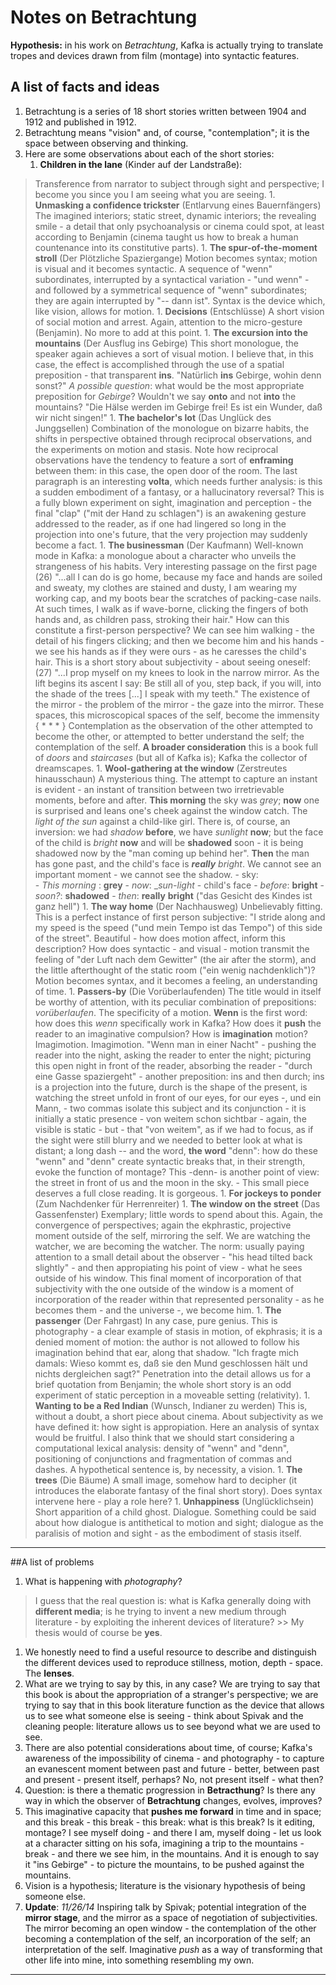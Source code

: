 # Notes on Betrachtung

__Hypothesis:__ in his work on _Betrachtung_, Kafka is actually trying to translate tropes and devices drawn from film (montage) into syntactic features.

## A list of facts and ideas

1. Betrachtung is a series of 18 short stories written between 1904 and 1912 and published in 1912.
1. Betrachtung means "vision" and, of course, "contemplation"; it is the space between observing and thinking.
1. Here are some observations about each of the short stories:
    1. __Children in the lane__ (Kinder auf der Landstraße):
> Transference from narrator to subject through sight and perspective; I become you since you I am seeing what you are seeing.
    1. __Unmasking a confidence trickster__ (Entlarvung eines Bauernfängers)
> The imagined interiors; static street, dynamic interiors; the revealing smile - a detail that only psychoanalysis or cinema could spot, at least according to Benjamin (cinema taught us how to break a human countenance into its constitutive parts).
    1. __The spur-of-the-moment stroll__ (Der Plötzliche Spaziergange)
> Motion becomes syntax; motion is visual and it becomes syntactic. A sequence of "wenn" subordinates, interrupted by a syntactical variation - "und wenn" - and followed by a symmetrical sequence of "wenn" subordinates; they are again interrupted by "-- dann ist". Syntax is the device which, like vision, allows for motion.
    1. __Decisions__ (Entschlüsse)
> A short vision of social motion and arrest. Again, attention to the micro-gesture (Benjamin). No more to add at this point.
    1. __The excursion into the mountains__ (Der Ausflug ins Gebirge)
> This short monologue, the speaker again achieves a sort of visual motion. I believe that, in this case, the effect is accomplished through the use of a spatial preposition - that transparent __ins__. "Natürlich __ins__ Gebirge, wohin denn sonst?" _A possible question_: what would be the most appropriate preposition for _Gebirge_? Wouldn't we say __onto__ and not __into__ the mountains? "Die Hälse werden im Gebirge frei! Es ist ein Wunder, daß wir nicht singen!"
    1. __The bachelor's lot__ (Das Unglück des Junggsellen)
> Combination of the monologue on bizarre habits, the shifts in perspective obtained through reciprocal observations, and the experiments on motion and stasis. Note how reciprocal observations have the tendency to feature a sort of __enframing__ between them: in this case, the open door of the room. The last paragraph is an interesting __volta__, which needs further analysis: is this a sudden embodiment of a fantasy, or a hallucinatory reversal? This is a fully blown experiment on sight, imagination and perception - the final "clap" ("mit der Hand zu schlagen") is an awakening gesture addressed to the reader, as if one had lingered so long in the projection into one's future, that the very projection may suddenly become a fact.
    1. __The businessman__ (Der Kaufmann)
> Well-known mode in Kafka: a monologue about a character who unveils the strangeness of his habits. Very interesting passage on the first page (26) "...all I can do is go home, because my face and hands are soiled and sweaty, my clothes are stained and dusty, I am wearing my working cap, and my boots bear the scratches of packing-case nails. At such times, I walk as if wave-borne, clicking the fingers of both hands and, as children pass, stroking their hair." How can this constitute a first-person perspective? We can see him walking - the detail of his fingers clicking; and then we become him and his hands - we see his hands as if they were ours - as he caresses the child's hair. This is a short story about subjectivity - about seeing oneself: (27) "...I prop myself on my knees to look in the narrow mirror. As the lift begins its ascent I say: Be still all of you, step back, if you will, into the shade of the trees [...] I speak with my teeth." The existence of the mirror - the problem of the mirror - the gaze into the mirror. These spaces, this microscopical spaces of the self, become the immensity { * * * } Contemplation as the observation of the other attempted to become the other, or attempted to better understand the self; the contemplation of the self. __A broader consideration__ this is a book full of _doors_ and _staircases_ (but all of Kafka is); Kafka the collector of dreamscapes. 
    1. __Wool-gathering at the window__ (Zerstreutes hinausschaun)
> A mysterious thing. The attempt to capture an instant is evident - an instant of transition between two irretrievable moments, before and after. **This morning** the sky was *grey*; **now** one is surprised and leans one's cheek against the window catch. The *light of the sun* against a child-like girl. There is, of course, an inversion: we had *shadow* **before**, we have *sunlight* **now**; but the face of the child is *bright* **now** and will be **shadowed** soon - it is being shadowed now by the "man coming up behind her". **Then** the man has gone past, and the child's face is ***really** bright*. We cannot see an important moment - we cannot see the shadow.
        - sky:				
		      - _This morning_	: __grey__
		      - _now_: __sun-light_
	    - child's face
	           - _before_: __bright__
               - _soon?_: __shadowed__
               - _then_: __really__ __bright__ ("das Gesicht des Kindes ist ganz hell")
    1. __The way home__ (Der Nachhausweg)
> Unbelievably fitting. This is a perfect instance of first person subjective: "I stride along and my speed is the speed ("und mein Tempo ist das Tempo") of this side of the street". Beautiful - how does motion affect, inform this description? How does syntactic - and visual - motion transmit the feeling of "der Luft nach dem Gewitter" (the air after the storm), and the little afterthought of the static room ("ein wenig nachdenklich")? Motion becomes syntax, and it becomes a feeling, an understanding of time.
    1. __Passers-by__ (Die Vorüberlaufenden)
> The title would in itself be worthy of attention, with its peculiar combination of prepositions: _vorüberlaufen_. The specificity of a motion. __Wenn__ is the first word: how does this _wenn_ specifically work in Kafka? How does it __push__ the reader to an imaginative compulsion? How is __imagination__ motion? Imagimotion. Imagimotion. "Wenn man in einer Nacht" - pushing the reader into the night, asking the reader to enter the night; picturing this open night in front of the reader, absorbing the reader - "durch eine Gasse spaziergeht" - another preposition: ins and then durch; ins is a projection into the future, durch is the shape of the present, is watching the street unfold in front of our eyes, for our eyes -, und ein Mann, - two commas isolate this subject and its conjunction - it is initially a static presence - von weitem schon sichtbar - again, the visible is static - but - that "von weitem", as if we had to focus, as if the sight were still blurry and we needed to better look at what is distant; a long dash -- and the word, __the word__ "denn": how do these "wenn" and "denn" create syntactic breaks that, in their strength, evoke the function of montage? This -denn- is another point of view: the street in front of us and the moon in the sky.
        - This small piece deserves a full close reading. It is gorgeous.
    1. __For jockeys to ponder__ (Zum Nachdenker für Herrenreiter)
    1. __The window on the street__ (Das Gassenfenster)
> Exemplary; little words to spend about this. Again, the convergence of perspectives; again the ekphrastic, projective moment outside of the self, mirroring the self. We are watching the watcher, we are becoming the watcher. The norm: usually paying attention to a small detail about the observer - "his head tilted back slightly" - and then appropiating his point of view - what he sees outside of his window. This final moment of incorporation of that subjectivity with the one outside of the window is a moment of incorporation of the reader within that represented personality - as he becomes them - and the universe -, we become him.
    1. __The passenger__ (Der Fahrgast)
> In any case, pure genius. This is photography - a clear example of stasis in motion, of ekphrasis; it is a denied moment of motion: the author is not allowed to follow his imagination behind that ear, along that shadow. "Ich fragte mich damals: Wieso kommt es, daß sie den Mund geschlossen hält und nichts dergleichen sagt?" Penetration into the detail allows us for a brief quotation from Benjamin; the whole short story is an odd experiment of static perception in a moveable setting (relativity).
    1. __Wanting to be a Red Indian__ (Wunsch, Indianer zu werden)
> This is, without a doubt, a short piece about cinema. About subjectivity as we have defined it: how sight is appropiation. Here an analysis of syntax would be fruitful. I also think that we should start considering a computational lexical analysis: density of "wenn" and "denn", positioning of conjunctions and fragmentation of commas and dashes. A hypothetical sentence is, by necessity, a vision.
    1. __The trees__ (Die Bäume)
> A small image, somehow hard to decipher (it introduces the elaborate fantasy of the final short story). Does syntax intervene here - play a role here?
    1. __Unhappiness__ (Unglücklichsein)
> Short apparition of a child ghost. Dialogue. Something could be said about how dialogue is antithetical to motion and sight; dialogue as the paralisis of motion and sight - as the embodiment of stasis itself. 

* * *

##A list of problems
1. What is happening with _photography_? 
> I guess that the real question is: what is Kafka generally doing with __different media__; is he trying to invent a new medium through literature - by exploiting the inherent devices of literature?                         >> My thesis would of course be __yes__.
1. We honestly need to find a useful resource to describe and distinguish the different devices used to reproduce stillness, motion, depth - space. The __lenses__.
1. What are we trying to say by this, in any case? We are trying to say that this book is about the appropriation of a stranger's perspective; we are trying to say that in this book literature function as the device that allows us to see what someone else is seeing - think about Spivak and the cleaning people: literature allows us to see beyond what we are used to see.
1. There are also potential considerations about time, of course; Kafka's awareness of the impossibility of cinema - and photography - to capture an evanescent moment between past and future - better, between past and present - present itself, perhaps? No, not present itself - what then?
1. Question: is there a thematic progression in __Betracthung__? Is there any way in which the observer of __Betrachtung__ changes, evolves, improves?
1. This imaginative capacity that __pushes me forward__ in time and in space; and this break - this break - this break: what is this break? Is it editing, montage? I see myself doing - and there I am, myself doing - let us look at a character sitting on his sofa, imagining a trip to the mountains - break - and there we see him, in the mountains. And it is enough to say it "ins Gebirge" - to picture the mountains, to be pushed against the mountains.
1. Vision is a hypothesis; literature is the visionary hypothesis of being someone else.
1. __Update__: _11/26/14_ Inspiring talk by Spivak; potential integration of the __mirror stage__, and the mirror as a space of negotiation of subjectivities. The mirror becoming an open window - the contemplation of the other becoming a contemplation of the self, an incorporation of the self; an interpretation of the self. Imaginative _push_ as a way of transforming that other life into mine, into something resembling my own.

* * *
